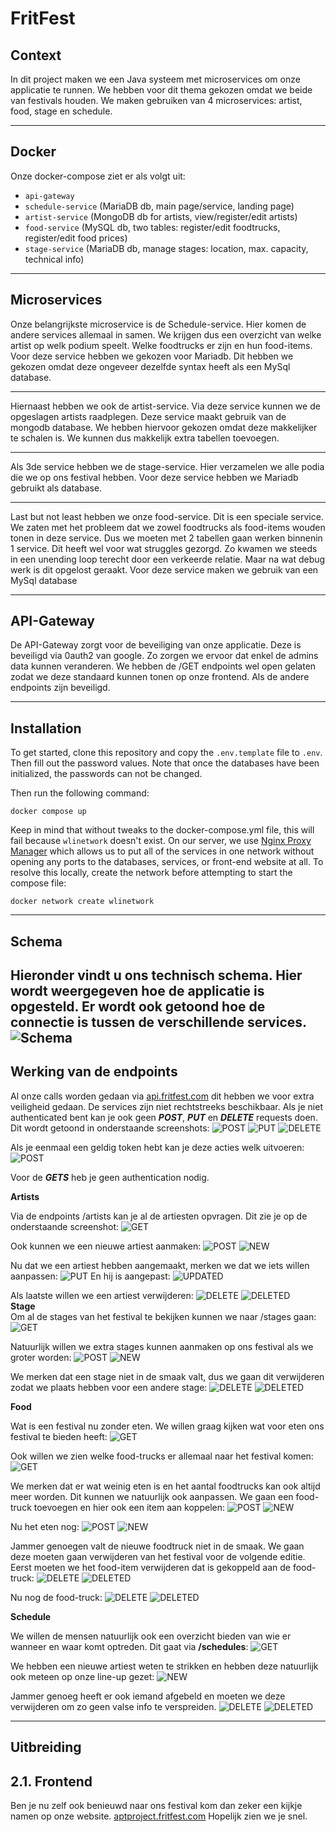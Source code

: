 # FritFest
## Context
In dit project maken we een Java systeem met microservices om onze applicatie te runnen. We hebben voor dit thema gekozen omdat we beide van festivals houden.
We maken gebruiken van 4 microservices: artist, food, stage en schedule. 

---
## Docker
Onze docker-compose ziet er als volgt uit:

- `api-gateway`
- `schedule-service` (MariaDB db, main page/service, landing page)
- `artist-service` (MongoDB db for artists, view/register/edit artists)
- `food-service` (MySQL db, two tables: register/edit foodtrucks, register/edit food prices)
- `stage-service` (MariaDB db, manage stages: location, max. capacity, technical info)

---
## Microservices
Onze belangrijkste microservice is de Schedule-service. Hier komen de andere services allemaal in samen. We krijgen dus een overzicht van welke artist op welk podium speelt. Welke foodtrucks er zijn en hun food-items.
Voor deze service hebben we gekozen voor Mariadb. Dit hebben we gekozen omdat deze ongeveer dezelfde syntax heeft als een MySql database.

---
Hiernaast hebben we ook de artist-service. Via deze service kunnen we de opgeslagen artists raadplegen. Deze service maakt gebruik van de mongodb database.
We hebben hiervoor gekozen omdat deze makkelijker te schalen is. We kunnen dus makkelijk extra tabellen toevoegen.

---
Als 3de service hebben we de stage-service. Hier verzamelen we alle podia die we op ons festival hebben. Voor deze service hebben we Mariadb gebruikt als database.

---
Last but not least hebben we onze food-service. Dit is een speciale service. We zaten met het probleem dat we zowel foodtrucks als food-items wouden tonen in deze service. Dus we moeten met 2 tabellen gaan werken binnenin 1 service.
Dit heeft wel voor wat struggles gezorgd. Zo kwamen we steeds in een unending loop terecht door een verkeerde relatie. Maar na wat debug werk is dit opgelost geraakt.
Voor deze service maken we gebruik van een MySql database

---
## API-Gateway
De API-Gateway zorgt voor de beveiliging van onze applicatie. Deze is beveiligd via 0auth2 van google. Zo zorgen we ervoor dat enkel de admins data kunnen veranderen.
We hebben de /GET endpoints wel open gelaten zodat we deze standaard kunnen tonen op onze frontend. Als de andere endpoints zijn beveiligd.

---
## Installation
To get started, clone this repository and copy the `.env.template` file to `.env`. Then fill out the password values. Note that once the databases have been initialized, the passwords can not be changed.

Then run the following command:
```
docker compose up
```

Keep in mind that without tweaks to the docker-compose.yml file, this will fail because `wlinetwork` doesn't exist. On our server, we use [Nginx Proxy Manager](https://nginxproxymanager.com/) which allows us to put all of the services in one network without opening any ports to the databases, services, or front-end website at all. To resolve this locally, create the network before attempting to start the compose file:
```
docker network create wlinetwork
```

--- 
## Schema
Hieronder vindt u ons technisch schema. Hier wordt weergegeven hoe de applicatie is opgesteld.
Er wordt ook getoond hoe de connectie is tussen de verschillende services.
![Schema](assets/FristFest.png)
---

## Werking van de endpoints
Al onze calls worden gedaan via [api.fritfest.com](https://api.fritfest.com) dit hebben we voor extra veiligheid gedaan. De services zijn niet rechtstreeks beschikbaar.
Als je niet authenticated bent kan je ook geen _**POST**_, _**PUT**_ en **_DELETE_** requests doen. Dit wordt getoond in onderstaande screenshots:
![POST](assets/forbiddenPOST.png)
![PUT](assets/putNOACCESS.png)
![DELETE](assets/deleteNOACCESS.png)

Als je eenmaal een geldig token hebt kan je deze acties welk uitvoeren:
![POST](assets/succesPOST.png)

Voor de **_GETS_** heb je geen authentication nodig.

**Artists**  

Via de endpoints /artists kan je al de artiesten opvragen. Dit zie je op de onderstaande screenshot:
![GET](assets/artistsGET.png)

Ook kunnen we een nieuwe artiest aanmaken:
![POST](assets/artistPOST.png)
![NEW](assets/artistNEW.png)

Nu dat we een artiest hebben aangemaakt, merken we dat we iets willen aanpassen:
![PUT](assets/artistPUT.png)
En hij is aangepast:
![UPDATED](assets/artistUPDATED.png)

Als laatste willen we een artiest verwijderen:
![DELETE](assets/artistDELETE.png)
![DELETED](assets/artistDELETED.png)  
**Stage**  
Om al de stages van het festival te bekijken kunnen we naar /stages gaan:
![GET](assets/stagesGET.png)

Natuurlijk willen we extra stages kunnen aanmaken op ons festival als we groter worden:
![POST](assets/stagePOST.png)
![NEW](assets/stageNEW.png)

We merken dat een stage niet in de smaak valt, dus we gaan dit verwijderen zodat we plaats hebben voor een andere stage:
![DELETE](assets/stageDELETE.png)
![DELETED](assets/stageDELETED.png)

**Food**

Wat is een festival nu zonder eten. We willen graag kijken wat voor eten ons festival te bieden heeft:
![GET](assets/fooditemsGET.png)

Ook willen we zien welke food-trucks er allemaal naar het festival komen:
![GET](assets/foodtrucksGET.png)

We merken dat er wat weinig eten is en het aantal foodtrucks kan ook altijd meer worden. Dit kunnen we natuurlijk ook aanpassen. 
We gaan een food-truck toevoegen en hier ook een item aan koppelen:
![POST](assets/foodtruckPOST.png)
![NEW](assets/foodtruckNEW.png)

Nu het eten nog:
![POST](assets/fooditemPOST.png)
![NEW](assets/fooditemNEW.png)

Jammer genoegen valt de nieuwe foodtruck niet in de smaak. We gaan deze moeten gaan verwijderen van het festival voor de volgende editie. Eerst moeten we het food-item verwijderen dat is gekoppeld aan de food-truck:
![DELETE](assets/fooditemDELETE.png)
![DELETED](assets/fooditemDELETED.png)

Nu nog de food-truck:
![DELETE](assets/foodtruckDELETE.png)
![DELETED](assets/foodtruckDELETED.png)  

**Schedule**  

We willen de mensen natuurlijk ook een overzicht bieden van wie er wanneer en waar komt optreden. Dit gaat via __/schedules__:
![GET](assets/schedulesGET.png)

We hebben een nieuwe artiest weten te strikken en hebben deze natuurlijk ook meteen op onze line-up gezet:
![NEW](assets/scheduleNEW.png)

Jammer genoeg heeft er ook iemand afgebeld en moeten we deze verwijderen om zo geen valse info te verspreiden.
![DELETE](assets/scheduleDELETE.png)
![DELETED](assets/scheduleDELETED.png)

---
## Uitbreiding

2.1. Frontend
---
Ben je nu zelf ook benieuwd naar ons festival kom dan zeker een kijkje namen op onze website.
[aptproject.fritfest.com](https://aptproject.fritfest.com/)
Hopelijk zien we je snel. 




